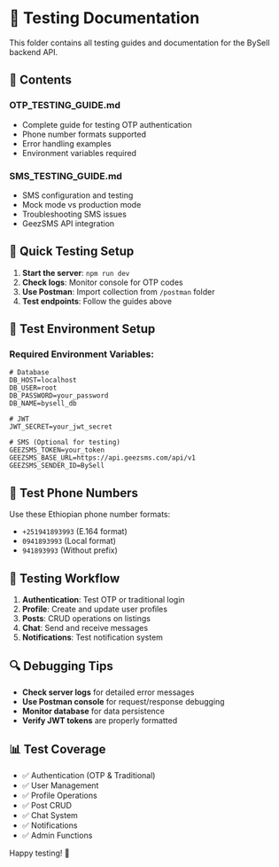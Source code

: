 # 🧪 Testing Documentation

This folder contains all testing guides and documentation for the BySell backend API.

## 📁 Contents

### **OTP_TESTING_GUIDE.md**
- Complete guide for testing OTP authentication
- Phone number formats supported
- Error handling examples
- Environment variables required

### **SMS_TESTING_GUIDE.md**
- SMS configuration and testing
- Mock mode vs production mode
- Troubleshooting SMS issues
- GeezSMS API integration

## 🚀 Quick Testing Setup

1. **Start the server**: `npm run dev`
2. **Check logs**: Monitor console for OTP codes
3. **Use Postman**: Import collection from `/postman` folder
4. **Test endpoints**: Follow the guides above

## 🔧 Test Environment Setup

### Required Environment Variables:
```env
# Database
DB_HOST=localhost
DB_USER=root
DB_PASSWORD=your_password
DB_NAME=bysell_db

# JWT
JWT_SECRET=your_jwt_secret

# SMS (Optional for testing)
GEEZSMS_TOKEN=your_token
GEEZSMS_BASE_URL=https://api.geezsms.com/api/v1
GEEZSMS_SENDER_ID=BySell
```

## 📱 Test Phone Numbers

Use these Ethiopian phone number formats:
- `+251941893993` (E.164 format)
- `0941893993` (Local format)
- `941893993` (Without prefix)

## 🎯 Testing Workflow

1. **Authentication**: Test OTP or traditional login
2. **Profile**: Create and update user profiles
3. **Posts**: CRUD operations on listings
4. **Chat**: Send and receive messages
5. **Notifications**: Test notification system

## 🔍 Debugging Tips

- **Check server logs** for detailed error messages
- **Use Postman console** for request/response debugging
- **Monitor database** for data persistence
- **Verify JWT tokens** are properly formatted

## 📊 Test Coverage

- ✅ Authentication (OTP & Traditional)
- ✅ User Management
- ✅ Profile Operations
- ✅ Post CRUD
- ✅ Chat System
- ✅ Notifications
- ✅ Admin Functions

Happy testing! 🎉
